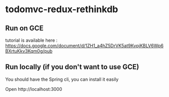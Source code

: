 # todomvc-redux-rethinkdb

## Run on GCE

tutorial is available here :
https://docs.google.com/document/d/1ZH1_a4hZ5DrVK5at9KvpjKBLV6Wp6BXrtuKkv3Kqm0g/pub


## Run locally (if you don't want to use GCE)
You should have the Spring cli, you can install it easily

Open http://localhost:3000




